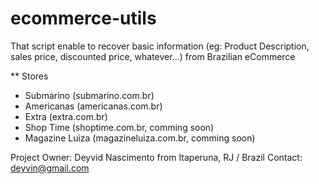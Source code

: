 ecommerce-utils
===============

That script enable to recover basic information (eg: Product Description, sales price, discounted price, whatever...) 
from Brazilian eCommerce

** Stores
- Submarino (submarino.com.br)
- Americanas (americanas.com.br)
- Extra (extra.com.br)
- Shop Time (shoptime.com.br, comming soon)
- Magazine Luiza (magazineluiza.com.br, comming soon)

Project Owner: Deyvid Nascimento from Itaperuna, RJ / Brazil
Contact: deyvin@gmail.com
